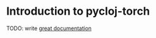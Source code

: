 # Introduction to pycloj-torch

TODO: write [great documentation](http://jacobian.org/writing/what-to-write/)
